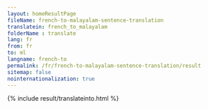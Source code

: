 ```yaml
---
layout: homeResultPage
fileName: french-to-malayalam-sentence-translation
translatein: french_to_malayalam
folderName : translate
lang: fr
from: fr
to: ml
langname: french-to
permalink: /fr/french-to-malayalam-sentence-translation/result
sitemap: false
nointernationalization: true
---
```

{% include result/translateinto.html %}

<script src="/js/result/translation.js" data-foldername="{{page.folderName}}" data-lang="{{page.lang}}"></script>
